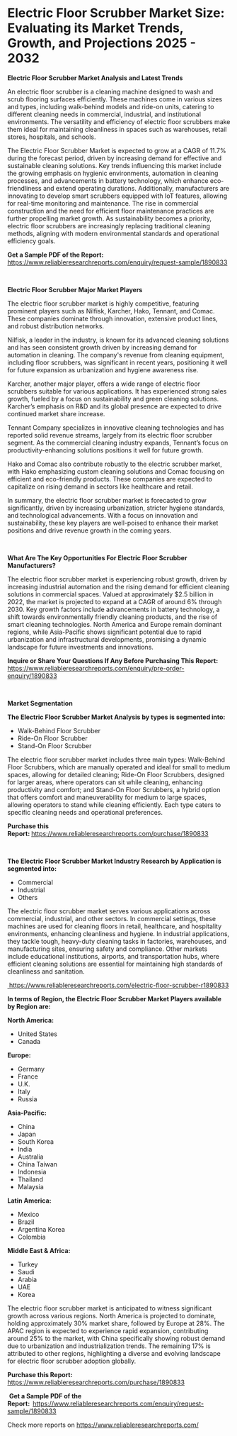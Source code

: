 <p><h1>Electric Floor Scrubber Market Size: Evaluating its Market Trends, Growth, and Projections 2025 - 2032</h1></p><p><strong>Electric Floor Scrubber Market Analysis and Latest Trends</strong></p>
<p><p>An electric floor scrubber is a cleaning machine designed to wash and scrub flooring surfaces efficiently. These machines come in various sizes and types, including walk-behind models and ride-on units, catering to different cleaning needs in commercial, industrial, and institutional environments. The versatility and efficiency of electric floor scrubbers make them ideal for maintaining cleanliness in spaces such as warehouses, retail stores, hospitals, and schools.</p><p>The Electric Floor Scrubber Market is expected to grow at a CAGR of 11.7% during the forecast period, driven by increasing demand for effective and sustainable cleaning solutions. Key trends influencing this market include the growing emphasis on hygienic environments, automation in cleaning processes, and advancements in battery technology, which enhance eco-friendliness and extend operating durations. Additionally, manufacturers are innovating to develop smart scrubbers equipped with IoT features, allowing for real-time monitoring and maintenance. The rise in commercial construction and the need for efficient floor maintenance practices are further propelling market growth. As sustainability becomes a priority, electric floor scrubbers are increasingly replacing traditional cleaning methods, aligning with modern environmental standards and operational efficiency goals.</p></p>
<p><strong>Get a Sample PDF of the Report:&nbsp;</strong> <a href="https://www.reliableresearchreports.com/enquiry/request-sample/1890833?utm_campaign=2809&utm_medium=2&utm_source=Github&utm_content=ia&utm_term=11042025&utm_id=electric-floor-scrubber">https://www.reliableresearchreports.com/enquiry/request-sample/1890833</a></p>
<p>&nbsp;</p>
<p><strong>Electric Floor Scrubber Major Market Players</strong></p>
<p><p>The electric floor scrubber market is highly competitive, featuring prominent players such as Nilfisk, Karcher, Hako, Tennant, and Comac. These companies dominate through innovation, extensive product lines, and robust distribution networks. </p><p>Nilfisk, a leader in the industry, is known for its advanced cleaning solutions and has seen consistent growth driven by increasing demand for automation in cleaning. The company's revenue from cleaning equipment, including floor scrubbers, was significant in recent years, positioning it well for future expansion as urbanization and hygiene awareness rise.</p><p>Karcher, another major player, offers a wide range of electric floor scrubbers suitable for various applications. It has experienced strong sales growth, fueled by a focus on sustainability and green cleaning solutions. Karcher’s emphasis on R&D and its global presence are expected to drive continued market share increase.</p><p>Tennant Company specializes in innovative cleaning technologies and has reported solid revenue streams, largely from its electric floor scrubber segment. As the commercial cleaning industry expands, Tennant’s focus on productivity-enhancing solutions positions it well for future growth.</p><p>Hako and Comac also contribute robustly to the electric scrubber market, with Hako emphasizing custom cleaning solutions and Comac focusing on efficient and eco-friendly products. These companies are expected to capitalize on rising demand in sectors like healthcare and retail.</p><p>In summary, the electric floor scrubber market is forecasted to grow significantly, driven by increasing urbanization, stricter hygiene standards, and technological advancements. With a focus on innovation and sustainability, these key players are well-poised to enhance their market positions and drive revenue growth in the coming years.</p></p>
<p>&nbsp;</p>
<p><strong>What Are The Key Opportunities For Electric Floor Scrubber Manufacturers?</strong></p>
<p><p>The electric floor scrubber market is experiencing robust growth, driven by increasing industrial automation and the rising demand for efficient cleaning solutions in commercial spaces. Valued at approximately $2.5 billion in 2022, the market is projected to expand at a CAGR of around 6% through 2030. Key growth factors include advancements in battery technology, a shift towards environmentally friendly cleaning products, and the rise of smart cleaning technologies. North America and Europe remain dominant regions, while Asia-Pacific shows significant potential due to rapid urbanization and infrastructural developments, promising a dynamic landscape for future investments and innovations.</p></p>
<p><strong>Inquire or Share Your Questions If Any Before Purchasing This Report:</strong> <a href="https://www.reliableresearchreports.com/enquiry/pre-order-enquiry/1890833?utm_campaign=2809&utm_medium=2&utm_source=Github&utm_content=ia&utm_term=11042025&utm_id=electric-floor-scrubber">https://www.reliableresearchreports.com/enquiry/pre-order-enquiry/1890833</a></p>
<p>&nbsp;</p>
<p><strong>Market Segmentation</strong></p>
<p><strong>The Electric Floor Scrubber Market Analysis by types is segmented into:</strong></p>
<p><ul><li>Walk-Behind Floor Scrubber</li><li>Ride-On Floor Scrubber</li><li>Stand-On Floor Scrubber</li></ul></p>
<p><p>The electric floor scrubber market includes three main types: Walk-Behind Floor Scrubbers, which are manually operated and ideal for small to medium spaces, allowing for detailed cleaning; Ride-On Floor Scrubbers, designed for larger areas, where operators can sit while cleaning, enhancing productivity and comfort; and Stand-On Floor Scrubbers, a hybrid option that offers comfort and maneuverability for medium to large spaces, allowing operators to stand while cleaning efficiently. Each type caters to specific cleaning needs and operational preferences.</p></p>
<p><strong>Purchase this Report:&nbsp;</strong><a href="https://www.reliableresearchreports.com/purchase/1890833?utm_campaign=2809&utm_medium=2&utm_source=Github&utm_content=ia&utm_term=11042025&utm_id=electric-floor-scrubber">https://www.reliableresearchreports.com/purchase/1890833</a></p>
<p>&nbsp;</p>
<p><strong>The Electric Floor Scrubber Market Industry Research by Application is segmented into:</strong></p>
<p><ul><li>Commercial</li><li>Industrial</li><li>Others</li></ul></p>
<p><p>The electric floor scrubber market serves various applications across commercial, industrial, and other sectors. In commercial settings, these machines are used for cleaning floors in retail, healthcare, and hospitality environments, enhancing cleanliness and hygiene. In industrial applications, they tackle tough, heavy-duty cleaning tasks in factories, warehouses, and manufacturing sites, ensuring safety and compliance. Other markets include educational institutions, airports, and transportation hubs, where efficient cleaning solutions are essential for maintaining high standards of cleanliness and sanitation.</p></p>
<p><a href="https://www.reliableresearchreports.com/electric-floor-scrubber-r1890833?utm_campaign=2809&utm_medium=2&utm_source=Github&utm_content=ia&utm_term=11042025&utm_id=electric-floor-scrubber">&nbsp;https://www.reliableresearchreports.com/electric-floor-scrubber-r1890833</a></p>
<p><strong>In terms of Region, the Electric Floor Scrubber Market Players available by Region are:</strong></p>
<p>
    <p> <strong> North America: </strong>
        <ul>
            <li>United States</li>
            <li>Canada</li>
        </ul>
        </p> 
    <p> <strong> Europe: </strong>
        <ul>
            <li>Germany</li>
            <li>France</li>
            <li>U.K.</li>
            <li>Italy</li>
            <li>Russia</li>
        </ul>
        </p> 
    <p> <strong> Asia-Pacific: </strong>
        <ul>
            <li>China</li>
            <li>Japan</li>
            <li>South Korea</li>
            <li>India</li>
            <li>Australia</li>
            <li>China Taiwan</li>
            <li>Indonesia</li>
            <li>Thailand</li>
            <li>Malaysia</li>
        </ul>
        </p> 
    <p> <strong> Latin America: </strong>
        <ul>
            <li>Mexico</li>
            <li>Brazil</li>
            <li>Argentina Korea</li>
            <li>Colombia</li>
        </ul>
        </p> 
    <p> <strong> Middle East & Africa: </strong>
        <ul>
            <li>Turkey</li>
            <li>Saudi</li>
            <li>Arabia</li>
            <li>UAE</li>
            <li>Korea</li>
        </ul>
    </p>
    </p>
<p><p>The electric floor scrubber market is anticipated to witness significant growth across various regions. North America is projected to dominate, holding approximately 30% market share, followed by Europe at 28%. The APAC region is expected to experience rapid expansion, contributing around 25% to the market, with China specifically showing robust demand due to urbanization and industrialization trends. The remaining 17% is attributed to other regions, highlighting a diverse and evolving landscape for electric floor scrubber adoption globally.</p></p>
<p><strong>Purchase this Report: </strong><a href="https://www.reliableresearchreports.com/purchase/1890833?utm_campaign=2809&utm_medium=2&utm_source=Github&utm_content=ia&utm_term=11042025&utm_id=electric-floor-scrubber">https://www.reliableresearchreports.com/purchase/1890833</a></p>
<p>&nbsp;<strong>Get a Sample PDF of the Report:&nbsp;&nbsp;</strong><a href="https://www.reliableresearchreports.com/enquiry/request-sample/1890833?utm_campaign=2809&utm_medium=2&utm_source=Github&utm_content=ia&utm_term=11042025&utm_id=electric-floor-scrubber">https://www.reliableresearchreports.com/enquiry/request-sample/1890833</a></p>
<p><strong></strong></p>
<p>Check more reports on <a href="https://www.reliableresearchreports.com/?utm_campaign=2809&utm_medium=2&utm_source=Github&utm_content=ia&utm_term=11042025&utm_id=electric-floor-scrubber">https://www.reliableresearchreports.com/</a></p>